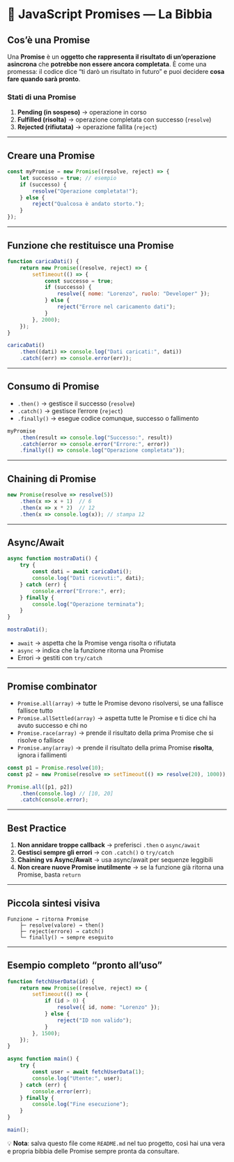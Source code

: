 # 📖 JavaScript Promises — La Bibbia

## Cos’è una Promise

Una **Promise** è un **oggetto che rappresenta il risultato di un’operazione asincrona** che **potrebbe non essere ancora completata**. È come una promessa: il codice dice “ti darò un risultato in futuro” e puoi decidere **cosa fare quando sarà pronto**.

### Stati di una Promise

1. **Pending (in sospeso)** → operazione in corso  
2. **Fulfilled (risolta)** → operazione completata con successo (`resolve`)  
3. **Rejected (rifiutata)** → operazione fallita (`reject`)  

---

## Creare una Promise

```javascript
const myPromise = new Promise((resolve, reject) => {
    let successo = true; // esempio
    if (successo) {
        resolve("Operazione completata!");
    } else {
        reject("Qualcosa è andato storto.");
    }
});
```

---

## Funzione che restituisce una Promise

```javascript
function caricaDati() {
    return new Promise((resolve, reject) => {
        setTimeout(() => {
            const successo = true;
            if (successo) {
                resolve({ nome: "Lorenzo", ruolo: "Developer" });
            } else {
                reject("Errore nel caricamento dati");
            }
        }, 2000);
    });
}

caricaDati()
    .then((dati) => console.log("Dati caricati:", dati))
    .catch((err) => console.error(err));
```

---

## Consumo di Promise

- `.then()` → gestisce il successo (`resolve`)  
- `.catch()` → gestisce l’errore (`reject`)  
- `.finally()` → esegue codice comunque, successo o fallimento  

```javascript
myPromise
    .then(result => console.log("Successo:", result))
    .catch(error => console.error("Errore:", error))
    .finally(() => console.log("Operazione completata"));
```

---

## Chaining di Promise

```javascript
new Promise(resolve => resolve(5))
    .then(x => x + 1)  // 6
    .then(x => x * 2)  // 12
    .then(x => console.log(x)); // stampa 12
```

---

## Async/Await

```javascript
async function mostraDati() {
    try {
        const dati = await caricaDati();
        console.log("Dati ricevuti:", dati);
    } catch (err) {
        console.error("Errore:", err);
    } finally {
        console.log("Operazione terminata");
    }
}

mostraDati();
```

- `await` → aspetta che la Promise venga risolta o rifiutata  
- `async` → indica che la funzione ritorna una Promise  
- Errori → gestiti con `try/catch`  

---

## Promise combinator

- `Promise.all(array)` → tutte le Promise devono risolversi, se una fallisce fallisce tutto  
- `Promise.allSettled(array)` → aspetta tutte le Promise e ti dice chi ha avuto successo e chi no  
- `Promise.race(array)` → prende il risultato della prima Promise che si risolve o fallisce  
- `Promise.any(array)` → prende il risultato della prima Promise **risolta**, ignora i fallimenti  

```javascript
const p1 = Promise.resolve(10);
const p2 = new Promise(resolve => setTimeout(() => resolve(20), 1000));

Promise.all([p1, p2])
    .then(console.log) // [10, 20]
    .catch(console.error);
```

---

## Best Practice

1. **Non annidare troppe callback** → preferisci `.then` o `async/await`  
2. **Gestisci sempre gli errori** → con `.catch()` o `try/catch`  
3. **Chaining vs Async/Await** → usa async/await per sequenze leggibili  
4. **Non creare nuove Promise inutilmente** → se la funzione già ritorna una Promise, basta `return`  

---

## Piccola sintesi visiva

```text
Funzione → ritorna Promise
    ├─ resolve(valore) → then()
    ├─ reject(errore) → catch()
    └─ finally() → sempre eseguito
```

---

## Esempio completo “pronto all’uso”

```javascript
function fetchUserData(id) {
    return new Promise((resolve, reject) => {
        setTimeout(() => {
            if (id > 0) {
                resolve({ id, nome: "Lorenzo" });
            } else {
                reject("ID non valido");
            }
        }, 1500);
    });
}

async function main() {
    try {
        const user = await fetchUserData(1);
        console.log("Utente:", user);
    } catch (err) {
        console.error(err);
    } finally {
        console.log("Fine esecuzione");
    }
}

main();
```

💡 **Nota**: salva questo file come `README.md` nel tuo progetto, così hai una vera e propria bibbia delle Promise sempre pronta da consultare.
